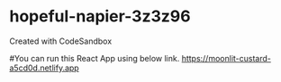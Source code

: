 # hopeful-napier-3z3z96
Created with CodeSandbox

#You can run this React App using below link.
https://moonlit-custard-a5cd0d.netlify.app
